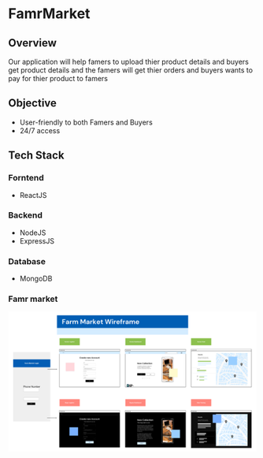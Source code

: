 # FamrMarket
## Overview
Our application will help famers to upload thier product details and buyers get product details and the famers will get thier orders and buyers wants to pay for thier product to famers 
## Objective 
- User-friendly to both Famers and Buyers 
- 24/7 access 

## Tech Stack
### Forntend 
- ReactJS
### Backend
- NodeJS
- ExpressJS
### Database
- MongoDB

### Famr market 
<img src="./Image/Wireframe Review.png">